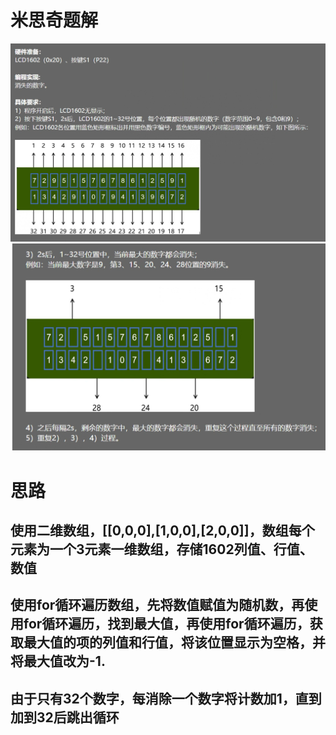 # 米思奇题解
![Alt text](image.png)
![Alt text](image-1.png)
# 思路
## 使用二维数组，[[0,0,0],[1,0,0],[2,0,0]]，数组每个元素为一个3元素一维数组，存储1602列值、行值、数值
## 使用for循环遍历数组，先将数值赋值为随机数，再使用for循环遍历，找到最大值，再使用for循环遍历，获取最大值的项的列值和行值，将该位置显示为空格，并将最大值改为-1.
## 由于只有32个数字，每消除一个数字将计数加1，直到加到32后跳出循环